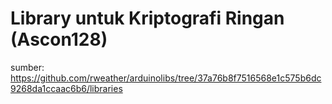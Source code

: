 # Library untuk Kriptografi Ringan (Ascon128)

sumber: https://github.com/rweather/arduinolibs/tree/37a76b8f7516568e1c575b6dc9268da1ccaac6b6/libraries
